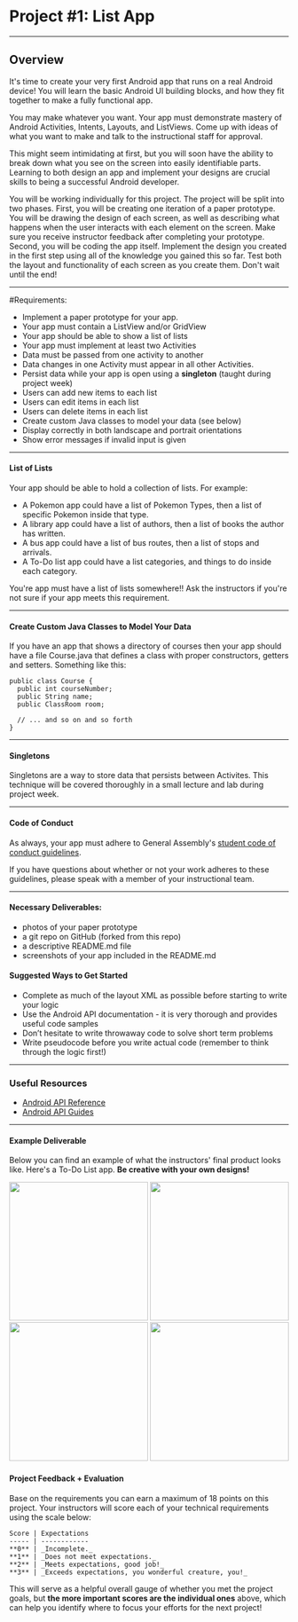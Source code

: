 # Project #1: List App

---

## Overview
It's time to create your very first Android app that runs on a real Android device!
You will learn the basic Android UI building blocks, and how they fit together to
make a fully functional app.

You may make whatever you want. Your app must demonstrate mastery of Android
Activities, Intents, Layouts, and ListViews. Come up with ideas of what you
want to make and talk to the instructional staff for approval.

This might seem intimidating at first, but you will soon have the ability to break
down what you see on the screen into easily identifiable parts. Learning to both
design an app and implement your designs are crucial skills to being a successful
Android developer.

You will be working individually for this project. The project will be split into
two phases. First, you will be creating one iteration of a paper prototype. You
will be drawing the design of each screen, as well as describing what happens when
the user interacts with each element on the screen. Make sure you receive instructor
feedback after completing your prototype. Second, you will be coding the app itself.
Implement the design you created in the first step using all of the knowledge you
gained this so far. Test both the layout and functionality of each screen as you
create them. Don't wait until the end!

---

#Requirements:
- Implement a paper prototype for your app.
- Your app must contain a ListView and/or GridView
- Your app should be able to show a list of lists
- Your app must implement at least two Activities
- Data must be passed from one activity to another
- Data changes in one Activity must appear in all other Activities.
- Persist data while your app is open using a **singleton** (taught during project week)
- Users can add new items to each list
- Users can edit items in each list
- Users can delete items in each list
- Create custom Java classes to model your data (see below)
- Display correctly in both landscape and portrait orientations
- Show error messages if invalid input is given

---

#### List of Lists
Your app should be able to hold a collection of lists. For example: 

- A Pokemon app could have a list of Pokemon Types, then a list of specific Pokemon inside that type.
- A library app could have a list of authors, then a list of books the author has written.
- A bus app could have a list of bus routes, then a list of stops and arrivals.
- A To-Do list app could have a list categories, and things to do inside each category.

You're app must have a list of lists somewhere!! Ask the instructors if you're not sure if
your app meets this requirement.

---

#### Create Custom Java Classes to Model Your Data
If you have an app that shows a directory of courses then your app
should have a file Course.java that defines a class with proper
constructors, getters and setters. Something like this:

```
public class Course {
  public int courseNumber;
  public String name;
  public ClassRoom room;
  
  // ... and so on and so forth
}
```

---

#### Singletons
Singletons are a way to store data that persists between Activites. This technique
will be covered thoroughly in a small lecture and lab during project week.

---

#### Code of Conduct

As always, your app must adhere to General Assembly's
[student code of conduct guidelines](../../../resources/guidelines/code-of-conduct.md).

If you have questions about whether or not your work adheres to these guidelines,
please speak with a member of your instructional team.

---

#### Necessary Deliverables:
- photos of your paper prototype
- a git repo on GitHub (forked from this repo)
- a descriptive README.md file
- screenshots of your app included in the README.md

#### Suggested Ways to Get Started

- Complete as much of the layout XML as possible before starting to write your logic
- Use the Android API documentation - it is very thorough and provides useful code samples
- Don’t hesitate to write throwaway code to solve short term problems
- Write pseudocode before you write actual code (remember to think through the logic first!)

---

### Useful Resources

- [Android API Reference](http://developer.android.com/reference/packages.html)
- [Android API Guides](http://developer.android.com/guide/index.html)

---

#### Example Deliverable

Below you can find an example of what the instructors' final product looks like. Here's a To-Do List app.
**Be creative with your own designs!**

<p align="center">
  <img src="screenshots/screenshot1.png" width="250">
  <img src="screenshots/screenshot2.png" width="250">
  <img src="screenshots/screenshot3.png" width="250">
  <img src="screenshots/screenshot4.png" width="250">
</p>

#### Project Feedback + Evaluation


Base on the requirements you can earn a maximum of 18 points on this project. Your
instructors will score each of your technical requirements using the scale below:

    Score | Expectations
    ----- | ------------
    **0** | _Incomplete._
    **1** | _Does not meet expectations._
    **2** | _Meets expectations, good job!_
    **3** | _Exceeds expectations, you wonderful creature, you!_

 This will serve as a helpful overall gauge of whether you met the project goals,
 but __the more important scores are the individual ones__ above, which can help
 you identify where to focus your efforts for the next project!
